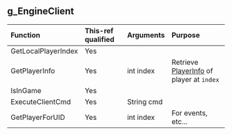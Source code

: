 ## g_EngineClient

| Function | This-ref qualified | Arguments | Purpose |
| :-- | :-- | :-- | :-- |
| GetLocalPlayerIndex | Yes | | |
| GetPlayerInfo | Yes | int index | Retrieve [PlayerInfo](docs/tpyes/../../../types/PlayerInfo.md) of player at `index` |
| IsInGame | Yes | | |
| ExecuteClientCmd | Yes | String cmd | |
| GetPlayerForUID | Yes | int index | For events, etc... |
